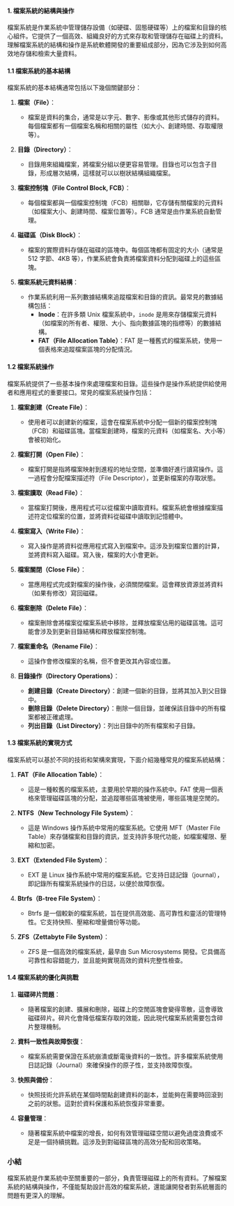 
#### 1. **檔案系統的結構與操作**

檔案系統是作業系統中管理儲存設備（如硬碟、固態硬碟等）上的檔案和目錄的核心組件。它提供了一個高效、組織良好的方式來存取和管理儲存在磁碟上的資料。理解檔案系統的結構和操作是系統軟體開發的重要組成部分，因為它涉及到如何高效地存儲和檢索大量資料。

#### 1.1 **檔案系統的基本結構**

檔案系統的基本結構通常包括以下幾個關鍵部分：

1. **檔案（File）**：
   - 檔案是資料的集合，通常是以字元、數字、影像或其他形式儲存的資料。每個檔案都有一個檔案名稱和相關的屬性（如大小、創建時間、存取權限等）。
   
2. **目錄（Directory）**：
   - 目錄用來組織檔案，將檔案分組以便更容易管理。目錄也可以包含子目錄，形成層次結構，這樣就可以以樹狀結構組織檔案。

3. **檔案控制塊（File Control Block, FCB）**：
   - 每個檔案都與一個檔案控制塊（FCB）相關聯，它存儲有關檔案的元資料（如檔案大小、創建時間、檔案位置等）。FCB 通常是由作業系統自動管理。

4. **磁碟區（Disk Block）**：
   - 檔案的實際資料存儲在磁碟的區塊中。每個區塊都有固定的大小（通常是 512 字節、4KB 等），作業系統會負責將檔案資料分配到磁碟上的這些區塊。

5. **檔案系統元資料結構**：
   - 作業系統利用一系列數據結構來追蹤檔案和目錄的資訊。最常見的數據結構包括：
     - **Inode**：在許多類 Unix 檔案系統中，`inode` 是用來存儲檔案元資料（如檔案的所有者、權限、大小、指向數據區塊的指標等）的數據結構。
     - **FAT（File Allocation Table）**：FAT 是一種舊式的檔案系統，使用一個表格來追蹤檔案區塊的分配情況。

#### 1.2 **檔案系統操作**

檔案系統提供了一些基本操作來處理檔案和目錄。這些操作是操作系統提供給使用者和應用程式的重要接口。常見的檔案系統操作包括：

1. **檔案創建（Create File）**：
   - 使用者可以創建新的檔案，這會在檔案系統中分配一個新的檔案控制塊（FCB）和磁碟區塊。當檔案創建時，檔案的元資料（如檔案名、大小等）會被初始化。

2. **檔案打開（Open File）**：
   - 檔案打開是指將檔案映射到進程的地址空間，並準備好進行讀寫操作。這一過程會分配檔案描述符（File Descriptor），並更新檔案的存取狀態。

3. **檔案讀取（Read File）**：
   - 當檔案打開後，應用程式可以從檔案中讀取資料。檔案系統會根據檔案描述符定位檔案的位置，並將資料從磁碟中讀取到記憶體中。

4. **檔案寫入（Write File）**：
   - 寫入操作是將資料從應用程式寫入到檔案中。這涉及到檔案位置的計算，並將資料寫入磁碟。寫入後，檔案的大小會更新。

5. **檔案關閉（Close File）**：
   - 當應用程式完成對檔案的操作後，必須關閉檔案。這會釋放資源並將資料（如果有修改）寫回磁碟。

6. **檔案刪除（Delete File）**：
   - 檔案刪除會將檔案從檔案系統中移除，並釋放檔案佔用的磁碟區塊。這可能會涉及到更新目錄結構和釋放檔案控制塊。

7. **檔案重命名（Rename File）**：
   - 這操作會修改檔案的名稱，但不會更改其內容或位置。

8. **目錄操作（Directory Operations）**：
   - **創建目錄（Create Directory）**：創建一個新的目錄，並將其加入到父目錄中。
   - **刪除目錄（Delete Directory）**：刪除一個目錄，並確保該目錄中的所有檔案都被正確處理。
   - **列出目錄（List Directory）**：列出目錄中的所有檔案和子目錄。

#### 1.3 **檔案系統的實現方式**

檔案系統可以基於不同的技術和架構來實現，下面介紹幾種常見的檔案系統結構：

1. **FAT（File Allocation Table）**：
   - 這是一種較舊的檔案系統，主要用於早期的操作系統中。FAT 使用一個表格來管理磁碟區塊的分配，並追蹤哪些區塊被使用，哪些區塊是空閒的。

2. **NTFS（New Technology File System）**：
   - 這是 Windows 操作系統中常用的檔案系統。它使用 MFT（Master File Table）來存儲檔案和目錄的資訊，並支持許多現代功能，如檔案權限、壓縮和加密。

3. **EXT（Extended File System）**：
   - EXT 是 Linux 操作系統中常用的檔案系統。它支持日誌記錄（journal），即記錄所有檔案系統操作的日誌，以便於故障恢復。

4. **Btrfs（B-tree File System）**：
   - Btrfs 是一個較新的檔案系統，旨在提供高效能、高可靠性和靈活的管理特性。它支持快照、壓縮和增量備份等功能。

5. **ZFS（Zettabyte File System）**：
   - ZFS 是一個高效的檔案系統，最早由 Sun Microsystems 開發。它具備高可靠性和容錯能力，並且能夠實現高效的資料完整性檢查。

#### 1.4 **檔案系統的優化與挑戰**

1. **磁碟碎片問題**：
   - 隨著檔案的創建、擴展和刪除，磁碟上的空閒區塊會變得零散，這會導致磁碟碎片。碎片化會降低檔案存取的效能，因此現代檔案系統需要包含碎片整理機制。

2. **資料一致性與故障恢復**：
   - 檔案系統需要保證在系統崩潰或斷電後資料的一致性。許多檔案系統使用日誌記錄（Journal）來確保操作的原子性，並支持故障恢復。

3. **快照與備份**：
   - 快照技術允許系統在某個時間點創建資料的副本，並能夠在需要時回滾到之前的狀態。這對於資料保護和系統恢復非常重要。

4. **容量管理**：
   - 隨著檔案系統中檔案的增長，如何有效管理磁碟空間以避免過度浪費或不足是一個持續挑戰。這涉及到對磁碟區塊的高效分配和回收策略。

### 小結

檔案系統是作業系統中至關重要的一部分，負責管理磁碟上的所有資料。了解檔案系統的結構與操作，不僅能幫助設計高效的檔案系統，還能讓開發者對系統層面的問題有更深入的理解。